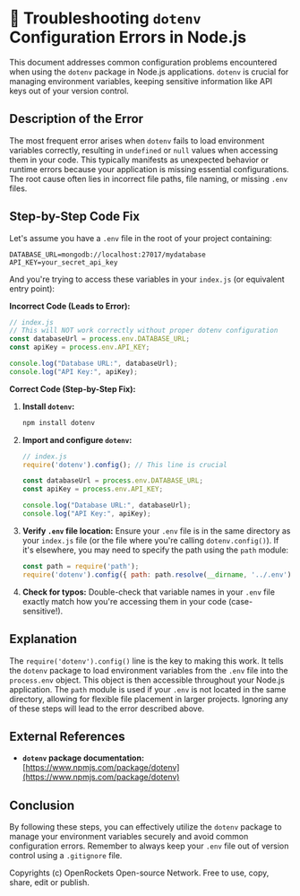 # 🐞 Troubleshooting `dotenv` Configuration Errors in Node.js


This document addresses common configuration problems encountered when using the `dotenv` package in Node.js applications.  `dotenv` is crucial for managing environment variables, keeping sensitive information like API keys out of your version control.

## Description of the Error

The most frequent error arises when `dotenv` fails to load environment variables correctly, resulting in `undefined` or `null` values when accessing them in your code. This typically manifests as unexpected behavior or runtime errors because your application is missing essential configurations.  The root cause often lies in incorrect file paths, file naming, or missing `.env` files.


## Step-by-Step Code Fix

Let's assume you have a `.env` file in the root of your project containing:

```.env
DATABASE_URL=mongodb://localhost:27017/mydatabase
API_KEY=your_secret_api_key
```

And you're trying to access these variables in your `index.js` (or equivalent entry point):

**Incorrect Code (Leads to Error):**

```javascript
// index.js
// This will NOT work correctly without proper dotenv configuration
const databaseUrl = process.env.DATABASE_URL;
const apiKey = process.env.API_KEY;

console.log("Database URL:", databaseUrl);
console.log("API Key:", apiKey);
```

**Correct Code (Step-by-Step Fix):**

1. **Install `dotenv`:**

   ```bash
   npm install dotenv
   ```

2. **Import and configure `dotenv`:**

   ```javascript
   // index.js
   require('dotenv').config(); // This line is crucial

   const databaseUrl = process.env.DATABASE_URL;
   const apiKey = process.env.API_KEY;

   console.log("Database URL:", databaseUrl);
   console.log("API Key:", apiKey);
   ```

3. **Verify `.env` file location:**  Ensure your `.env` file is in the same directory as your `index.js` file (or the file where you're calling `dotenv.config()`). If it's elsewhere, you may need to specify the path using the `path` module:

   ```javascript
   const path = require('path');
   require('dotenv').config({ path: path.resolve(__dirname, '../.env') }); // Adjust path as needed
   ```

4. **Check for typos:** Double-check that variable names in your `.env` file exactly match how you're accessing them in your code (case-sensitive!).


## Explanation

The `require('dotenv').config()` line is the key to making this work. It tells the `dotenv` package to load environment variables from the `.env` file into the `process.env` object.  This object is then accessible throughout your Node.js application.  The `path` module is used if your `.env` is not located in the same directory, allowing for flexible file placement in larger projects.  Ignoring any of these steps will lead to the error described above.

## External References

* **`dotenv` package documentation:** [https://www.npmjs.com/package/dotenv](https://www.npmjs.com/package/dotenv)


## Conclusion

By following these steps, you can effectively utilize the `dotenv` package to manage your environment variables securely and avoid common configuration errors. Remember to always keep your `.env` file out of version control using a `.gitignore` file.

Copyrights (c) OpenRockets Open-source Network. Free to use, copy, share, edit or publish.

